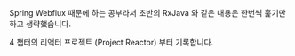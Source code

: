Spring Webflux 때문에 하는 공부라서 초반의 RxJava 와 같은 내용은 한번씩 훑기만 하고 생략했습니다.

4 챕터의 리액터 프로젝트 (Project Reactor) 부터 기록합니다.
